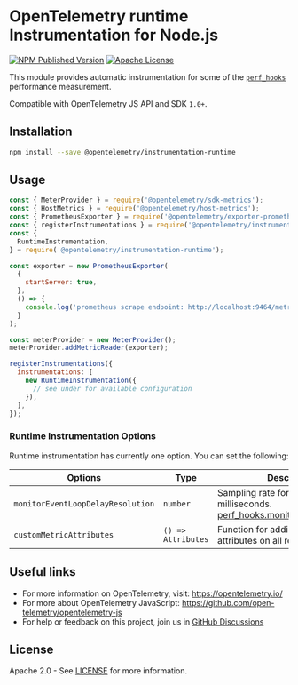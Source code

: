 # OpenTelemetry runtime Instrumentation for Node.js

[![NPM Published Version][npm-img]][npm-url]
[![Apache License][license-image]][license-image]

This module provides automatic instrumentation for some of the [`perf_hooks`](https://nodejs.org/api/perf_hooks.html) performance measurement.

Compatible with OpenTelemetry JS API and SDK `1.0+`.

## Installation

```bash
npm install --save @opentelemetry/instrumentation-runtime
```

## Usage

```js
const { MeterProvider } = require('@opentelemetry/sdk-metrics');
const { HostMetrics } = require('@opentelemetry/host-metrics');
const { PrometheusExporter } = require('@opentelemetry/exporter-prometheus');
const { registerInstrumentations } = require('@opentelemetry/instrumentation');
const {
  RuntimeInstrumentation,
} = require('@opentelemetry/instrumentation-runtime');

const exporter = new PrometheusExporter(
  {
    startServer: true,
  },
  () => {
    console.log('prometheus scrape endpoint: http://localhost:9464/metrics');
  }
);

const meterProvider = new MeterProvider();
meterProvider.addMetricReader(exporter);

registerInstrumentations({
  instrumentations: [
    new RuntimeInstrumentation({
      // see under for available configuration
    }),
  ],
});
```

### Runtime Instrumentation Options

Runtime instrumentation has currently one option. You can set the following:

| Options                           | Type               | Description                                                                                                                                                           |
| --------------------------------- | ------------------ | --------------------------------------------------------------------------------------------------------------------------------------------------------------------- |
| `monitorEventLoopDelayResolution` | `number`           | Sampling rate for data collection, in milliseconds. [perf_hooks.monitorEventLoopDelay](https://nodejs.org/api/perf_hooks.html#perf_hooksmonitoreventloopdelayoptions) |
| `customMetricAttributes`          | `() => Attributes` | Function for adding custom metric attributes on all recorded metrics                                                                                                  |

## Useful links

- For more information on OpenTelemetry, visit: <https://opentelemetry.io/>
- For more about OpenTelemetry JavaScript: <https://github.com/open-telemetry/opentelemetry-js>
- For help or feedback on this project, join us in [GitHub Discussions][discussions-url]

## License

Apache 2.0 - See [LICENSE][license-url] for more information.

[discussions-url]: https://github.com/open-telemetry/opentelemetry-js/discussions
[license-url]: https://github.com/open-telemetry/opentelemetry-js-contrib/blob/main/LICENSE
[license-image]: https://img.shields.io/badge/license-Apache_2.0-green.svg?style=flat
[npm-url]: https://www.npmjs.com/package/@opentelemetry/instrumentation-runtime
[npm-img]: https://badge.fury.io/js/%40opentelemetry%2Finstrumentation-runtime.svg
